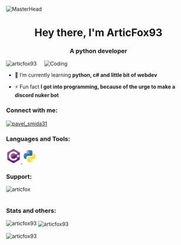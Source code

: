 ![MasterHead](https://gifdb.com/images/high/coding-skills-loading-dk68v8z0hevjpuiv.gif)
<h1 align="center">Hey there, I'm ArticFox93</h1>
<h3 align="center">A python developer</h3>
<img align="right" alt="Coding" width="400" src="https://gifdb.com/images/high/aizen-third-eye-hw7trs5kxl1o12rn.gif">

<p align="left"> <img src="https://komarev.com/ghpvc/?username=articfox93&label=Profile%20views&color=0e75b6&style=flat" alt="articfox93" /> </p>

- 🌱 I’m currently learning **python, c# and little bit of webdev**

- ⚡ Fun fact **I got into programming, because of the urge to make a discord nuker bot**

<h3 align="left">Connect with me:</h3>
<p align="left">
<a href="https://instagram.com/pavel_smida31" target="blank"><img align="center" src="https://raw.githubusercontent.com/rahuldkjain/github-profile-readme-generator/master/src/images/icons/Social/instagram.svg" alt="pavel_smida31" height="30" width="40" /></a>
</p>

<h3 align="left">Languages and Tools:</h3>
<p align="left"> <a href="https://www.w3schools.com/cs/" target="_blank" rel="noreferrer"> <img src="https://raw.githubusercontent.com/devicons/devicon/master/icons/csharp/csharp-original.svg" alt="csharp" width="40" height="40"/> </a> <a href="https://www.python.org" target="_blank" rel="noreferrer"> <img src="https://raw.githubusercontent.com/devicons/devicon/master/icons/python/python-original.svg" alt="python" width="40" height="40"/> </a> </p>

<h3 align="left">Support:</h3>
<p><a href="https://www.buymeacoffee.com/articfox"> <img align="left" src="https://cdn.buymeacoffee.com/buttons/v2/default-yellow.png" height="50" width="210" alt="articfox" /></a></p><br><br>

<h3 align="left">Stats and others:</h3>
<p><img align="left" src="https://github-readme-stats.vercel.app/api/top-langs?username=articfox93&show_icons=true&locale=en&layout=compact" alt="articfox93" /></p>

<p>&nbsp;<img align="center" src="https://github-readme-stats.vercel.app/api?username=articfox93&show_icons=true&locale=en" alt="articfox93" width="300" /></p>

<p><img align="center" src="https://github-readme-streak-stats.herokuapp.com/?user=articfox93&" alt="articfox93" width="300" /></p>
